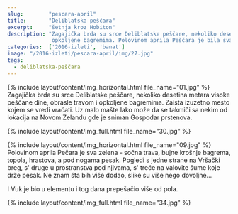 ```yaml
---
slug:        "pescara-april"
title:       "Deliblatska peščara"
excerpt:     "šetnja kroz Hobiton"
description: "Zagajička brda su srce Deliblatske peščare, nekoliko desetina metara visoke peščane dine, obrasle travom i
              opkoljene bagremima. Polovinom aprila Peščara je bila sva sočno zelena."
categories:  ['2016-izleti', 'banat']
image: "/2016-izleti/pescara-april/img/27.jpg"
tags:
  - deliblatska-peščara
---
```


{% include layout/content/img_horizontal.html file_name="01.jpg" %}
Zagajička brda su srce Deliblatske peščare, nekoliko desetina metara visoke peščane dine, obrasle travom i
opkoljene bagremima. Zaista izuzetno mesto kojem se vredi vraćati. Uz malo mašte lako može da se takmiči sa nekim od
lokacija na Novom Zelandu gde je sniman Gospodar prstenova.

{% include layout/content/img_full.html file_name="30.jpg" %}

{% include layout/content/img_horizontal.html file_name="09.jpg" %}
Polovinom aprila Pečara je sva zelena - sočna trava, bujne krošnje bagrema, topola, hrastova, a pod nogama pesak. Pogledi
s jedne strane na Vršački breg, s' druge u prostranstva pod njivama, s' treće na valovite šume koje drže pesak. Ne znam
šta bih više dodao, slike su više nego dovoljne...

I Vuk je bio u elementu i tog dana prepešačio više od pola.

{% include layout/content/img_full.html file_name="34.jpg" %}